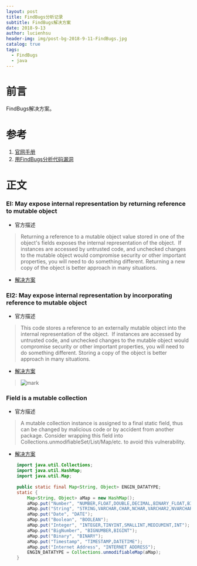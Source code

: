 ```yaml
---
layout: post
title: FindBugs分析记录
subtitle: FindBugs解决方案
date: 2018-9-13
author: lucienhsu
header-img: img/post-bg-2018-9-11-FindBugs.jpg
catalog: true
tags:
  - FindBugs
  - java
---
```


# 前言
FindBugs解决方案。

# 参考
1. [官网手册](http://findbugs.sourceforge.net/bugDescriptions.html)
2. [用FindBugs分析代码漏洞](https://www.cnblogs.com/hyddd/tag/hyddd%E7%9A%84FindBugs%E5%88%86%E6%9E%90%E8%AE%B0%E5%BD%95/default.html?page=1)

# 正文    
 
### EI: May expose internal representation by returning reference to mutable object
- 官方描述  
> Returning a reference to a mutable object value stored in one of the object's fields exposes the internal representation of the object.  If instances are accessed by untrusted code, and unchecked changes to the mutable object would compromise security or other important properties, you will need to do something different. Returning a new copy of the object is better approach in many situations.
- [解决方案](https://stackoverflow.com/questions/8951107/malicious-code-vulnerability-may-expose-internal-representation-by-returning-r)

### EI2: May expose internal representation by incorporating reference to mutable object    
- 官方描述  
> This code stores a reference to an externally mutable object into the internal representation of the object.  If instances are accessed by untrusted code, and unchecked changes to the mutable object would compromise security or other important properties, you will need to do something different. Storing a copy of the object is better approach in many situations.
- [解决方案](https://www.cnblogs.com/hyddd/articles/1391118.html)
> ![mark](http://pa99q7scc.bkt.clouddn.com/blog/180913/9HajKbAdgK.png?imageslim)

### Field is a mutable collection    
- 官方描述  
> A mutable collection instance is assigned to a final static field, thus can be changed by malicious code or by accident from another package. Consider wrapping this field into Collections.unmodifiableSet/List/Map/etc. to avoid this vulnerability.
- [解决方案](https://blog.csdn.net/ai_xiangjuan/article/details/78248694)       
```java
    import java.util.Collections;
    import java.util.HashMap;
    import java.util.Map;
    
    public static final Map<String, Object> ENGIN_DATATYPE;
    static {
        Map<String, Object> aMap = new HashMap();
        aMap.put("Number", "NUMBER,FLOAT,DOUBLE,DECIMAL,BINARY_FLOAT,BINARY_DOUBLE");
        aMap.put("String", "STRING,VARCHAR,CHAR,NCHAR,VARCHAR2,NVARCHAR2");
        aMap.put("Date", "DATE");
        aMap.put("Boolean", "BOOLEAN");
        aMap.put("Integer", "INTEGER,TINYINT,SMALLINT,MEDIUMINT,INT");
        aMap.put("BigNumber", "BIGNUMBER,BIGINT");
        aMap.put("Binary", "BINARY");
        aMap.put("Timestamp", "TIMESTAMP,DATETIME");
        aMap.put("Internet Address", "INTERNET ADDRESS");
        ENGIN_DATATYPE = Collections.unmodifiableMap(aMap);
    }
```